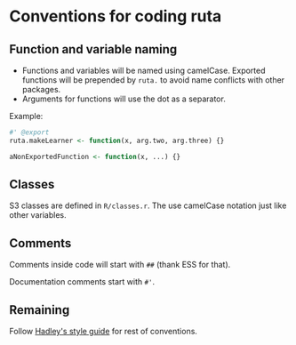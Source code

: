 # Conventions for coding ruta

## Function and variable naming

- Functions and variables will be named using camelCase. Exported functions will be prepended by `ruta.` to avoid name conflicts with other packages.
- Arguments for functions will use the dot as a separator.

Example:

```r
#' @export
ruta.makeLearner <- function(x, arg.two, arg.three) {}

aNonExportedFunction <- function(x, ...) {}
```

## Classes

S3 classes are defined in `R/classes.r`. The use camelCase notation just like other variables.

## Comments

Comments inside code will start with `##` (thank ESS for that).

Documentation comments start with `#'`.

## Remaining

Follow [Hadley's style guide](http://stat405.had.co.nz/r-style.html) for rest of conventions.
